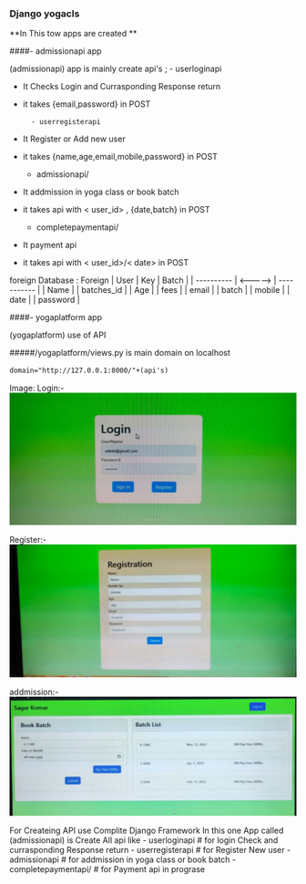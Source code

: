 ### Django yogacls
**In This tow apps are created **

####- admissionapi app

(admissionapi) app is mainly create api's ;
	- userloginapi
- It Checks Login and Currasponding Response return
- it takes {email,password} in POST


		- userregisterapi
- It Register or Add new user
- it takes {name,age,email,mobile,password} in POST


	- admissionapi/<int>
- It addmission in yoga class or book batch
- it takes api with < user_id> , {date,batch} in POST


	- completepaymentapi<int>/<str>
- It payment api
- it takes api with < user_id>/< date> in POST

foreign 
Database :
		    Foreign
    |    User    |    Key   |    Batch    |
    | ---------- |  <-----> | ----------- |
    |    Name    |          |  batches_id |
    |    Age     |          |    fees     |
    |   email    |          |   batch     |
    |   mobile   |          |    date     |
    |  password  | 



####- yogaplatform app

(yogaplatform) use of API

#####/yogaplatform/views.py is main domain on localhost

```html
domain="http://127.0.0.1:8000/"+(api's)
```
Image:
Login:-
![](https://github.com/swapnilkanaki/apiyogaclass/blob/main/login.jpeg)

Register:-
![](https://github.com/swapnilkanaki/apiyogaclass/blob/main/register.jpeg)

addmission:-
![](https://github.com/swapnilkanaki/apiyogaclass/blob/main/addmission.jpeg)

For Createing API use Complite Django Framework
In this one App called (admissionapi) is Create All api like
    - userloginapi                        # for login Check and currasponding Response return
    - userregisterapi                     # for Register New user
    - admissionapi<int>                   # for addmission in yoga class or book batch
    - completepaymentapi<int>/<str>       # for Payment api in prograse


